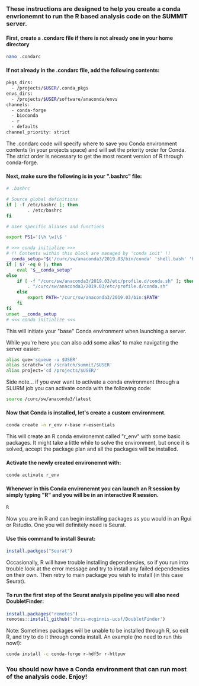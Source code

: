 ### These instructions are designed to help you create a conda envrionemnt to run the R based analysis code on the SUMMIT server.
#### First, create a .condarc file if there is not already one in your home directory
```sh
nano .condarc
```
#### If not already in the .condarc file, add the following contents:
```sh
pkgs_dirs:
  - /projects/$USER/.conda_pkgs
envs_dirs:
  - /projects/$USER/software/anaconda/envs
channels:
  - conda-forge
  - bioconda
  - r
  - defaults
channel_priority: strict
```
The .condarc code will specify where to save you Conda environment contents (in your projects space) and will set the priority order for Conda. The strict order is necessary to get the most recent version of R through conda-forge.

#### Next, make sure the following is in your ".bashrc" file:
```sh
# .bashrc

# Source global definitions
if [ -f /etc/bashrc ]; then
        . /etc/bashrc
fi

# User specific aliases and functions

export PS1='[\h \w]\$ '

# >>> conda initialize >>>
# !! Contents within this block are managed by 'conda init' !!
__conda_setup="$('/curc/sw/anaconda3/2019.03/bin/conda' 'shell.bash' 'hook' 2> /dev/null)"
if [ $? -eq 0 ]; then
    eval "$__conda_setup"
else
    if [ -f "/curc/sw/anaconda3/2019.03/etc/profile.d/conda.sh" ]; then
        . "/curc/sw/anaconda3/2019.03/etc/profile.d/conda.sh"
    else
        export PATH="/curc/sw/anaconda3/2019.03/bin:$PATH"
    fi
fi
unset __conda_setup
# <<< conda initialize <<<
```
This will initiate your "base" Conda environment when launching a server.


While you're here you can also add some alias' to make navigating the server easier:
```sh
alias que='squeue -u $USER'
alias scratch='cd /scratch/summit/$USER'
alias project='cd /projects/$USER/'
```

Side note... if you ever want to activate a conda environment through a SLURM job you can activate conda with the following code:
```sh
source /curc/sw/anaconda3/latest
```

#### Now that Conda is installed, let's create a custom environment.
```sh
conda create -n r_env r-base r-essentials
```
This will create an R conda environemnt called "r_env" with some basic packages. It might take a little while to solve the environment, but once it is solved, accept the package plan and all the packages will be installed.

#### Activate the newly created environemnt with:
```sh
conda activate r_env
```

#### Whenever in this Conda environemnt you can launch an R session by simply typing "R" and you will be in an interactive R session.
```sh
R
```
Now you are in R and can begin installing packages as you would in an Rgui or Rstudio. One you will definitely need is Seurat.

#### Use this command to install Seurat:
```r
install.packges("Seurat")
```
Occasionally, R will have trouble installing dependencies, so if you run into trouble look at the error message and try to install any failed dependencies on their own. Then retry to main package you wish to install (in this case Seurat).


#### To run the first step of the Seurat analysis pipeline you will also need DoubletFinder:
```r
install.packages("remotes")
remotes::install_github('chris-mcginnis-ucsf/DoubletFinder')
```


Note: Sometimes packages will be unable to be installed through R, so exit R, and try to do it through conda install. An example (no need to run this now!):
```sh
conda install -c conda-forge r-hdf5r r-httpuv
```

### You should now have a Conda environment that can run most of the analysis code. Enjoy!
